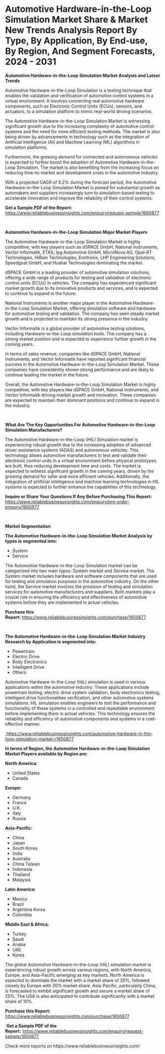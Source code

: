 <p><h1>Automotive Hardware-in-the-Loop Simulation Market Share & Market New Trends Analysis Report By Type, By Application, By End-use, By Region, And Segment Forecasts, 2024 - 2031</h1></p><p><strong>Automotive Hardware-in-the-Loop Simulation Market Analysis and Latest Trends</strong></p>
<p><p>Automotive Hardware-in-the-Loop Simulation is a testing technique that enables the validation and verification of automotive control systems in a virtual environment. It involves connecting real automotive hardware components, such as Electronic Control Units (ECUs), sensors, and actuators, to a simulation platform to mimic real-world driving scenarios.</p><p>The Automotive Hardware-in-the-Loop Simulation Market is witnessing significant growth due to the increasing complexity of automotive control systems and the need for more efficient testing methods. The market is also being driven by advancements in technology such as the integration of Artificial Intelligence (AI) and Machine Learning (ML) algorithms in simulation platforms.</p><p>Furthermore, the growing demand for connected and autonomous vehicles is expected to further boost the adoption of Automotive Hardware-in-the-Loop Simulation. The market is also benefiting from the increasing focus on reducing time-to-market and development costs in the automotive industry.</p><p>With a projected CAGR of 9.2% during the forecast period, the Automotive Hardware-in-the-Loop Simulation Market is poised for substantial growth as automakers and suppliers increasingly turn to simulation-based testing to accelerate innovation and improve the reliability of their control systems.</p></p>
<p><strong>Get a Sample PDF of the Report:&nbsp;</strong> <a href="https://www.reliablebusinessinsights.com/enquiry/request-sample/1650877">https://www.reliablebusinessinsights.com/enquiry/request-sample/1650877</a></p>
<p>&nbsp;</p>
<p><strong>Automotive Hardware-in-the-Loop Simulation Major Market Players</strong></p>
<p><p>The Automotive Hardware-in-the-Loop Simulation Market is highly competitive, with key players such as dSPACE GmbH, National Instruments, Vector Informatik, ETAS, Ipg Automotive GmbH, MicroNova AG, Opal-RT Technologies, HiRain Technologies, Eontronix, LHP Engineering Solutions, Speedgoat GmbH, and Huahai Technologies dominating the market. </p><p>dSPACE GmbH is a leading provider of automotive simulation solutions, offering a wide range of products for testing and validation of electronic control units (ECUs) in vehicles. The company has experienced significant market growth due to its innovative products and services, and is expected to continue to expand in the future.</p><p>National Instruments is another major player in the Automotive Hardware-in-the-Loop Simulation Market, offering simulation software and hardware for automotive testing and validation. The company has seen steady market growth and is projected to maintain its strong presence in the industry.</p><p>Vector Informatik is a global provider of automotive testing solutions, including Hardware-in-the-Loop simulation tools. The company has a strong market position and is expected to experience further growth in the coming years.</p><p>In terms of sales revenue, companies like dSPACE GmbH, National Instruments, and Vector Informatik have reported significant financial success in the Automotive Hardware-in-the-Loop Simulation Market. These companies have consistently shown strong performance and are likely to continue leading the market in the future.</p><p>Overall, the Automotive Hardware-in-the-Loop Simulation Market is highly competitive, with key players like dSPACE GmbH, National Instruments, and Vector Informatik driving market growth and innovation. These companies are expected to maintain their dominant positions and continue to expand in the industry.</p></p>
<p>&nbsp;</p>
<p><strong>What Are The Key Opportunities For Automotive Hardware-in-the-Loop Simulation Manufacturers?</strong></p>
<p><p>The Automotive Hardware-in-the-Loop (HIL) Simulation market is experiencing robust growth due to the increasing adoption of advanced driver assistance systems (ADAS) and autonomous vehicles. This technology allows automotive manufacturers to test and validate their electronic control units in a virtual environment before physical prototypes are built, thus reducing development time and costs. The market is expected to witness significant growth in the coming years, driven by the growing demand for safer and more efficient vehicles. Additionally, the integration of artificial intelligence and machine learning technologies in HIL systems is expected to further enhance the capabilities of this technology.</p></p>
<p><strong>Inquire or Share Your Questions If Any Before Purchasing This Report:</strong> <a href="https://www.reliablebusinessinsights.com/enquiry/pre-order-enquiry/1650877">https://www.reliablebusinessinsights.com/enquiry/pre-order-enquiry/1650877</a></p>
<p>&nbsp;</p>
<p><strong>Market Segmentation</strong></p>
<p><strong>The Automotive Hardware-in-the-Loop Simulation Market Analysis by types is segmented into:</strong></p>
<p><ul><li>System</li><li>Service</li></ul></p>
<p><p>The Automotive Hardware-in-the-Loop Simulation market can be categorized into two main types: System market and Service market. The System market includes hardware and software components that are used for testing and simulation purposes in the automotive industry. On the other hand, the Service market involves the provision of testing and simulation services for automotive manufacturers and suppliers. Both markets play a crucial role in ensuring the efficiency and effectiveness of automotive systems before they are implemented in actual vehicles.</p></p>
<p><strong>Purchase this Report:&nbsp;</strong><a href="https://www.reliablebusinessinsights.com/purchase/1650877">https://www.reliablebusinessinsights.com/purchase/1650877</a></p>
<p>&nbsp;</p>
<p><strong>The Automotive Hardware-in-the-Loop Simulation Market Industry Research by Application is segmented into:</strong></p>
<p><ul><li>Powertrain</li><li>Electric Drive</li><li>Body Electronics</li><li>Intelligent Drive</li><li>Others</li></ul></p>
<p><p>Automotive Hardware-in-the-Loop (HiL) simulation is used in various applications within the automotive industry. These applications include powertrain testing, electric drive system validation, body electronics testing, intelligent drive functionalities verification, and other automotive systems simulations. HiL simulation enables engineers to test the performance and functionality of these systems in a controlled and repeatable environment before implementing them in actual vehicles. This technology ensures the reliability and efficiency of automotive components and systems in a cost-effective manner.</p></p>
<p><a href="https://www.reliablebusinessinsights.com/automotive-hardware-in-the-loop-simulation-market-r1650877">&nbsp;https://www.reliablebusinessinsights.com/automotive-hardware-in-the-loop-simulation-market-r1650877</a></p>
<p><strong>In terms of Region, the Automotive Hardware-in-the-Loop Simulation Market Players available by Region are:</strong></p>
<p>
    <p> <strong> North America: </strong>
        <ul>
            <li>United States</li>
            <li>Canada</li>
        </ul>
        </p> 
    <p> <strong> Europe: </strong>
        <ul>
            <li>Germany</li>
            <li>France</li>
            <li>U.K.</li>
            <li>Italy</li>
            <li>Russia</li>
        </ul>
        </p> 
    <p> <strong> Asia-Pacific: </strong>
        <ul>
            <li>China</li>
            <li>Japan</li>
            <li>South Korea</li>
            <li>India</li>
            <li>Australia</li>
            <li>China Taiwan</li>
            <li>Indonesia</li>
            <li>Thailand</li>
            <li>Malaysia</li>
        </ul>
        </p> 
    <p> <strong> Latin America: </strong>
        <ul>
            <li>Mexico</li>
            <li>Brazil</li>
            <li>Argentina Korea</li>
            <li>Colombia</li>
        </ul>
        </p> 
    <p> <strong> Middle East & Africa: </strong>
        <ul>
            <li>Turkey</li>
            <li>Saudi</li>
            <li>Arabia</li>
            <li>UAE</li>
            <li>Korea</li>
        </ul>
    </p>
    </p>
<p><p>The global Automotive Hardware-in-the-Loop (HiL) simulation market is experiencing robust growth across various regions, with North America, Europe, and Asia-Pacific emerging as key markets. North America is expected to dominate the market with a market share of 35%, followed closely by Europe with 30% market share. Asia-Pacific, particularly China, is forecasted to exhibit significant growth and secure a market share of 25%. The USA is also anticipated to contribute significantly with a market share of 10%.</p></p>
<p><strong>Purchase this Report: </strong><a href="https://www.reliablebusinessinsights.com/purchase/1650877">https://www.reliablebusinessinsights.com/purchase/1650877</a></p>
<p>&nbsp;<strong>Get a Sample PDF of the Report:&nbsp;&nbsp;</strong><a href="https://www.reliablebusinessinsights.com/enquiry/request-sample/1650877">https://www.reliablebusinessinsights.com/enquiry/request-sample/1650877</a></p>
<p><strong></strong></p>
<p>Check more reports on https://www.reliablebusinessinsights.com/</p>